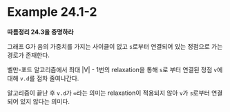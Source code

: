# Example 24.1-2
**따름정리 24.3을 증명하라**

그래프 G가 음의 가중치를 가지는 사이클이 없고 `s`로부터 연결되어 있는 정점으로 가는 경로가 존재한다.

벨만-포드 알고리즘에서 최대 |V| - 1번의 relaxation을 통해 `s`로 부터 연결된 정점 `v`에 대해 `v.d`를 점차 줄여나간다.

알고리즘이 끝난 후 `v.d`가 `∞`라는 의미는 relaxation이 적용되지 않아 `v`가 `s`로부터 연결되어 있지 않다는 의미다.
